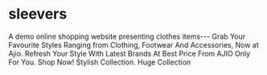 # sleevers
A demo online shopping website presenting clothes items--- Grab Your Favourite Styles Ranging from Clothing, Footwear And Accessories, Now at Ajio. Refresh Your Style With Latest Brands At Best Price From AJIO Only For You. Shop Now! Stylish Collection. Huge Collection
